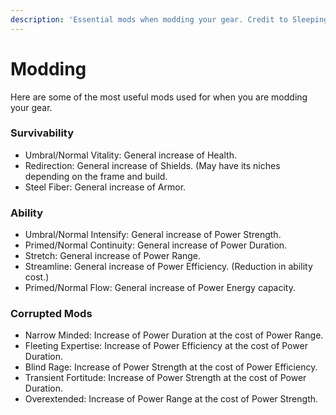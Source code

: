 ```yaml
---
description: 'Essential mods when modding your gear. Credit to Sleeping#9827'
---
```


# Modding

Here are some of the most useful mods used for when you are modding your gear.

### Survivability

* Umbral/Normal Vitality: General increase of Health.
* Redirection: General increase of Shields. \(May have its niches depending on the frame and build.
* Steel Fiber: General increase of Armor.

### Ability

* Umbral/Normal Intensify: General increase of Power Strength.
* Primed/Normal Continuity: General increase of Power Duration.
* Stretch: General increase of Power Range.
* Streamline: General increase of Power Efficiency. \(Reduction in ability cost.\)
* Primed/Normal Flow: General increase of Power Energy capacity.

### Corrupted Mods

* Narrow Minded: Increase of Power Duration at the cost of Power Range.
* Fleeting Expertise: Increase of Power Efficiency at the cost of Power Duration.
* Blind Rage: Increase of Power Strength at the cost of Power Efficiency.
* Transient Fortitude: Increase of Power Strength at the cost of Power Duration.
* Overextended: Increase of Power Range at the cost of Power Strength.



  


